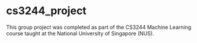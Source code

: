 # cs3244_project
This group project was completed as part of the CS3244 Machine Learning course taught at the National University of Singapore (NUS).
